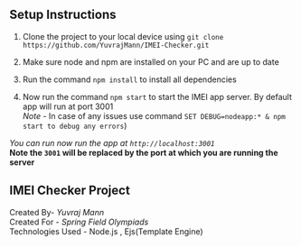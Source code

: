 ## Setup Instructions

 1. Clone the project to your local device using `git clone https://github.com/YuvrajMann/IMEI-Checker.git`
 
 2. Make sure node and npm are installed on your PC and are up to date
  
  3. Run the command `npm install` to install all dependencies
4. Now run the command `npm start` to start the IMEI app server. By default app will run at port 3001<br/>
 *Note* - In case of any issues use command `SET DEBUG=nodeapp:* & npm start to debug any errors`)

*You can run now run the app at `http://localhost:3001`*<br/>
**Note the `3001` will be replaced by the port at which you are running the server**

## IMEI Checker Project

Created By- *Yuvraj Mann*<br/>
Created For - *Spring Field Olympiads*<br/>
Technologies Used - Node.js , Ejs(Template Engine)
